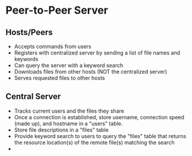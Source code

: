 # Peer-to-Peer Server

## Hosts/Peers
  * Accepts commands from users
  * Registers with centralized server by sending a list of file names and keywords
  * Can query the server with a keyword search
  * Downloads files from other hosts (NOT the centralized server)
  * Serves requested files to other hosts


## Central Server
  * Tracks current users and the files they share
  * Once a connection is established, store username, connection speed (made up), and hostname in a "users" table. 
  * Store file descriptions in a "files" table
  * Provide keyword search to users to query the "files" table that returns the resource location(s) of the remote file(s) matching the search
  * 